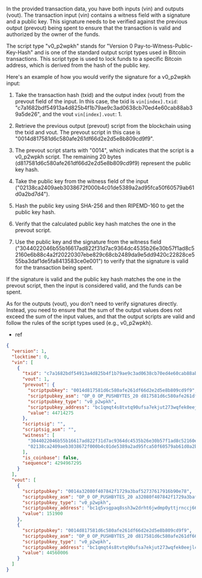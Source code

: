 In the provided transaction data, you have both inputs (vin) and outputs (vout). The transaction input (vin) contains a witness field with a signature and a public key. This signature needs to be verified against the previous output (prevout) being spent to ensure that the transaction is valid and authorized by the owner of the funds.

The script type "v0_p2wpkh" stands for "Version 0 Pay-to-Witness-Public-Key-Hash" and is one of the standard output script types used in Bitcoin transactions. This script type is used to lock funds to a specific Bitcoin address, which is derived from the hash of the public key.

Here's an example of how you would verify the signature for a v0_p2wpkh input:

1. Take the transaction hash (txid) and the output index (vout) from the prevout field of the input. In this case, the txid is `vin[index].txid`: "c7a1682bdf54913a4d825b4f1b79ae9c3ad0638cb70ed4e60cab88ab39a5de26", and the vout `vin[index].vout`: 1.

2. Retrieve the previous output (prevout) script from the blockchain using the txid and vout. The prevout script in this case is "0014d817581d6c580afe261df66d2e2d5e8b809cd9f9".

3. The prevout script starts with "0014", which indicates that the script is a v0_p2wpkh script. The remaining 20 bytes (d817581d6c580afe261df66d2e2d5e8b809cd9f9) represent the public key hash.

4. Take the public key from the witness field of the input ("02138ca2409aeb3038672f000b4c01de5389a2ad95fca50f60579ab61d0a2bd7d4").

5. Hash the public key using SHA-256 and then RIPEMD-160 to get the public key hash.

6. Verify that the calculated public key hash matches the one in the prevout script.

7. Use the public key and the signature from the witness field ("3044022046b55b16617ad822f31d7ac9364dc4535b26e30b57f1ad8c52160e6b88c4a2f20220307ebe829c68cb2489da9e5dd9420c22828ce555ba3daf1de5fa8413583ce0e001") to verify that the signature is valid for the transaction being spent.

If the signature is valid and the public key hash matches the one in the prevout script, then the input is considered valid, and the funds can be spent.

As for the outputs (vout), you don't need to verify signatures directly. Instead, you need to ensure that the sum of the output values does not exceed the sum of the input values, and that the output scripts are valid and follow the rules of the script types used (e.g., v0_p2wpkh).

- ref
```json
{
  "version": 1,
  "locktime": 0,
  "vin": [
    {
      "txid": "c7a1682bdf54913a4d825b4f1b79ae9c3ad0638cb70ed4e60cab88ab39a5de26",
      "vout": 1,
      "prevout": {
        "scriptpubkey": "0014d817581d6c580afe261df66d2e2d5e8b809cd9f9",
        "scriptpubkey_asm": "OP_0 OP_PUSHBYTES_20 d817581d6c580afe261df66d2e2d5e8b809cd9f9",
        "scriptpubkey_type": "v0_p2wpkh",
        "scriptpubkey_address": "bc1qmqt4s8tvtq90ufsa7ekjut273wqfek0eejlcju",
        "value": 44714275
      },
      "scriptsig": "",
      "scriptsig_asm": "",
      "witness": [
        "3044022046b55b16617ad822f31d7ac9364dc4535b26e30b57f1ad8c52160e6b88c4a2f20220307ebe829c68cb2489da9e5dd9420c22828ce555ba3daf1de5fa8413583ce0e001",
        "02138ca2409aeb3038672f000b4c01de5389a2ad95fca50f60579ab61d0a2bd7d4"
      ],
      "is_coinbase": false,
      "sequence": 4294967295
    }
  ],
  "vout": [
    {
      "scriptpubkey": "0014a32080f407842f1729a3baf52737617916b90e78",
      "scriptpubkey_asm": "OP_0 OP_PUSHBYTES_20 a32080f407842f1729a3baf52737617916b90e78",
      "scriptpubkey_type": "v0_p2wpkh",
      "scriptpubkey_address": "bc1q5vsgpaq8ssh3w2drht6jwdmp0yttjrnccj66lq",
      "value": 151900
    },
    {
      "scriptpubkey": "0014d817581d6c580afe261df66d2e2d5e8b809cd9f9",
      "scriptpubkey_asm": "OP_0 OP_PUSHBYTES_20 d817581d6c580afe261df66d2e2d5e8b809cd9f9",
      "scriptpubkey_type": "v0_p2wpkh",
      "scriptpubkey_address": "bc1qmqt4s8tvtq90ufsa7ekjut273wqfek0eejlcju",
      "value": 44560006
    }
  ]
}
```
